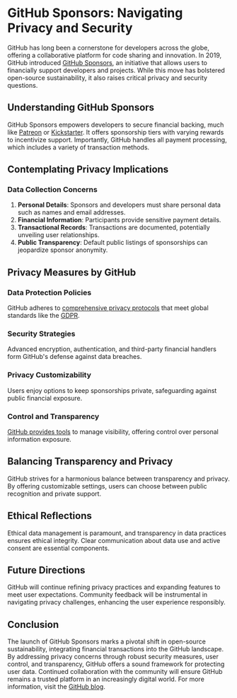 # GitHub Sponsors: Navigating Privacy and Security

GitHub has long been a cornerstone for developers across the globe, offering a collaborative platform for code sharing and innovation. In 2019, GitHub introduced [GitHub Sponsors](https://github.com/sponsors), an initiative that allows users to financially support developers and projects. While this move has bolstered open-source sustainability, it also raises critical privacy and security questions.

## Understanding GitHub Sponsors

GitHub Sponsors empowers developers to secure financial backing, much like [Patreon](https://www.patreon.com/) or [Kickstarter](https://www.kickstarter.com/). It offers sponsorship tiers with varying rewards to incentivize support. Importantly, GitHub handles all payment processing, which includes a variety of transaction methods.

## Contemplating Privacy Implications

### Data Collection Concerns

1. **Personal Details**: Sponsors and developers must share personal data such as names and email addresses.
2. **Financial Information**: Participants provide sensitive payment details.
3. **Transactional Records**: Transactions are documented, potentially unveiling user relationships.
4. **Public Transparency**: Default public listings of sponsorships can jeopardize sponsor anonymity.

## Privacy Measures by GitHub

### Data Protection Policies

GitHub adheres to [comprehensive privacy protocols](https://docs.github.com/en/site-policy/privacy-policies/github-privacy-statement) that meet global standards like the [GDPR](https://gdpr-info.eu/).

### Security Strategies

Advanced encryption, authentication, and third-party financial handlers form GitHub's defense against data breaches.

### Privacy Customizability

Users enjoy options to keep sponsorships private, safeguarding against public financial exposure.

### Control and Transparency

[GitHub provides tools](https://docs.github.com/en/account-and-profile/setting-up-and-managing-your-github-user-account/managing-account-settings) to manage visibility, offering control over personal information exposure.

## Balancing Transparency and Privacy

GitHub strives for a harmonious balance between transparency and privacy. By offering customizable settings, users can choose between public recognition and private support.

## Ethical Reflections

Ethical data management is paramount, and transparency in data practices ensures ethical integrity. Clear communication about data use and active consent are essential components.

## Future Directions

GitHub will continue refining privacy practices and expanding features to meet user expectations. Community feedback will be instrumental in navigating privacy challenges, enhancing the user experience responsibly.

## Conclusion

The launch of GitHub Sponsors marks a pivotal shift in open-source sustainability, integrating financial transactions into the GitHub landscape. By addressing privacy concerns through robust security measures, user control, and transparency, GitHub offers a sound framework for protecting user data. Continued collaboration with the community will ensure GitHub remains a trusted platform in an increasingly digital world. For more information, visit the [GitHub blog](https://github.blog/).
